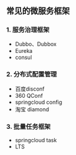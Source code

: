 
#  #

## 常见的微服务框架 ##

### 1. 服务治理框架 ###
- Dubbo、Dubbox
- Eureka
- consul
### 2. 分布式配置管理 ###
- 百度disconf
- 360 QConf
- springcloud  config
- 淘宝 diamond


### 3. 批量任务框架 ###
- springcloud task
- LTS

